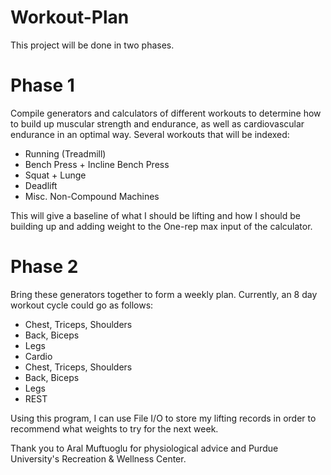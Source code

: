 # Workout-Plan

This project will be done in two phases.

# Phase 1

Compile generators and calculators of different workouts to determine how to build up muscular strength and endurance, as well as cardiovascular endurance in an optimal way. Several workouts that will be indexed:
- Running (Treadmill)
- Bench Press + Incline Bench Press
- Squat + Lunge
- Deadlift
- Misc. Non-Compound Machines

This will give a baseline of what I should be lifting and how I should be building up and adding weight to the One-rep max input of the calculator.

# Phase 2

Bring these generators together to form a weekly plan. Currently, an 8 day workout cycle could go as follows:

- Chest, Triceps, Shoulders
- Back, Biceps
- Legs
- Cardio
- Chest, Triceps, Shoulders
- Back, Biceps
- Legs
- REST

Using this program, I can use File I/O to store my lifting records in order to recommend what weights to try for the next week.

Thank you to Aral Muftuoglu for physiological advice and Purdue University's Recreation & Wellness Center.

